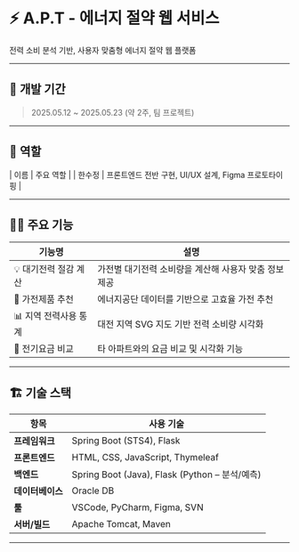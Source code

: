 # ⚡ A.P.T - 에너지 절약 웹 서비스

전력 소비 분석 기반, 사용자 맞춤형 에너지 절약 웹 플랫폼

---

## 📅 개발 기간

> 2025.05.12 ~ 2025.05.23 (약 2주, 팀 프로젝트)

---

## 👥 역할

| 이름     | 주요 역할                                               |
| 한수정 | 프론트엔드 전반 구현, UI/UX 설계, Figma 프로토타이핑 |

---

## 🧑‍💻 주요 기능

| 기능명 | 설명 |
|--------|------|
| 💡 대기전력 절감 계산 | 가전별 대기전력 소비량을 계산해 사용자 맞춤 정보 제공 |
| 🌱 가전제품 추천 | 에너지공단 데이터를 기반으로 고효율 가전 추천 |
| 📊 지역 전력사용 통계 | 대전 지역 SVG 지도 기반 전력 소비량 시각화 |
| 💸 전기요금 비교 | 타 아파트와의 요금 비교 및 시각화 기능 |

---

## 🏗️ 기술 스택

| 항목            | 사용 기술 |
|-----------------|-----------|
| **프레임워크**   | Spring Boot (STS4), Flask |
| **프론트엔드**   | HTML, CSS, JavaScript, Thymeleaf |
| **백엔드**       | Spring Boot (Java), Flask (Python – 분석/예측) |
| **데이터베이스** | Oracle DB |
| **툴**           | VSCode, PyCharm, Figma, SVN |
| **서버/빌드**    | Apache Tomcat, Maven |

---


